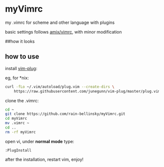 # myVimrc
my .vimrc for scheme and other language with plugins

basic settings follows [amix/vimrc](https://github.com/amix/vimrc), with minor modification

##how it looks


## how to use

install [vim-plug](https://github.com/junegunn/vim-plug):

eg, for *nix:

```sh
curl -fLo ~/.vim/autoload/plug.vim --create-dirs \
    https://raw.githubusercontent.com/junegunn/vim-plug/master/plug.vim
```

clone the .vimrc:

```sh
cd ~
git clone https://github.com/rain-bellinsky/myVimrc.git
cd myVimrc
mv .vimrc ~
cd ..
rm -rf myVimrc
```
open vi, under **normal mode** type:

```
:PlugInstall
```

after the installation, restart vim, enjoy!







